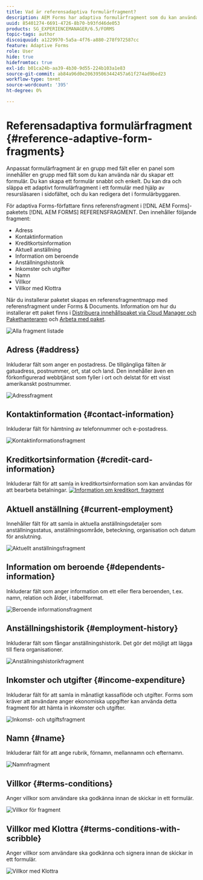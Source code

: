 ```yaml
---
title: Vad är referensadaptiva formulärfragment?
description: AEM Forms har adaptiva formulärfragment som du kan använda som resurser för att snabbt skapa formulär.
uuid: 85401274-6691-4726-8b70-b93fd46de053
products: SG_EXPERIENCEMANAGER/6.5/FORMS
topic-tags: author
discoiquuid: a1229970-5a5a-4f76-a880-278f972587cc
feature: Adaptive Forms
role: User
hide: true
hidefromtoc: true
exl-id: b01ca24b-aa39-4b30-9d55-224b103a1e83
source-git-commit: ab84a96d0e206395063442457a61f274ad9bed23
workflow-type: tm+mt
source-wordcount: '395'
ht-degree: 0%

---
```


# Referensadaptiva formulärfragment {#reference-adaptive-form-fragments}

Anpassat formulärfragment är en grupp med fält eller en panel som innehåller en grupp med fält som du kan använda när du skapar ett formulär. Du kan skapa ett formulär snabbt och enkelt. Du kan dra och släppa ett adaptivt formulärfragment i ett formulär med hjälp av resursläsaren i sidofältet, och du kan redigera det i formulärbyggaren.

För adaptiva Forms-författare finns referensfragment i [!DNL AEM Forms]-paketets [!DNL AEM FORMS] REFERENSFRAGMENT. Den innehåller följande fragment:

* Adress
* Kontaktinformation
* Kreditkortsinformation
* Aktuell anställning
* Information om beroende
* Anställningshistorik
* Inkomster och utgifter
* Namn
* Villkor
* Villkor med Klottra

När du installerar paketet skapas en referensfragmentmapp med referensfragment under Forms &amp; Documents. Information om hur du installerar ett paket finns i [Distribuera innehållspaket via Cloud Manager och Pakethanteraren](https://experienceleague.adobe.com/docs/experience-manager-cloud-service/implementing/deploying/overview.html?lang=sv-SE#deploying-content-packages-via-cloud-manager-and-package-manager) och [Arbeta med paket](https://experienceleague.adobe.com/docs/experience-manager-65/administering/contentmanagement/package-manager.html?lang=sv-SE).

![Alla fragment listade](assets/ootb-frags.png)

## Adress {#address}

Inkluderar fält som anger en postadress. De tillgängliga fälten är gatuadress, postnummer, ort, stat och land. Den innehåller även en förkonfigurerad webbtjänst som fyller i ort och delstat för ett visst amerikanskt postnummer.

![Adressfragment](assets/address.png)

<!--[Click to enlarge

](assets/address-1.png)-->

## Kontaktinformation {#contact-information}

Inkluderar fält för hämtning av telefonnummer och e-postadress.

![Kontaktinformationsfragment](assets/contact-info.png)

<!--[Click to enlarge

](assets/contact-info-1.png)-->

## Kreditkortsinformation {#credit-card-information}

Inkluderar fält för att samla in kreditkortsinformation som kan användas för att bearbeta betalningar.
[![Information om kreditkort, fragment](assets/cc-info.png)](assets/cc-info-1.png)

## Aktuell anställning {#current-employment}

Innehåller fält för att samla in aktuella anställningsdetaljer som anställningsstatus, anställningsområde, beteckning, organisation och datum för anslutning.

![Aktuellt anställningsfragment](assets/current-emp.png)

<!--[Click to enlarge

](assets/current-emp-1.png)-->

## Information om beroende {#dependents-information}

Inkluderar fält som anger information om ett eller flera beroenden, t.ex. namn, relation och ålder, i tabellformat.

![Beroende informationsfragment](assets/dependents-info.png)

<!--[Click to enlarge

](assets/dependents-info-1.png)-->

## Anställningshistorik {#employment-history}

Inkluderar fält som fångar anställningshistorik. Det gör det möjligt att lägga till flera organisationer.

![Anställningshistorikfragment](assets/emp-history.png)

<!--[Click to enlarge

](assets/emp-history-1.png)-->

## Inkomster och utgifter {#income-expenditure}

Inkluderar fält för att samla in månatligt kassaflöde och utgifter. Forms som kräver att användare anger ekonomiska uppgifter kan använda detta fragment för att hämta in inkomster och utgifter.

![Inkomst- och utgiftsfragment](assets/income.png)

<!--[Click to enlarge

](assets/income-1.png)-->

## Namn {#name}

Inkluderar fält för att ange rubrik, förnamn, mellannamn och efternamn.

![Namnfragment](assets/name.png)

<!--[Click to enlarge

](assets/name-1.png)-->

## Villkor {#terms-conditions}

Anger villkor som användare ska godkänna innan de skickar in ett formulär.

![Villkor för fragment](assets/tnc.png)

<!--[Click to enlarge

](assets/tnc-1.png)-->

## Villkor med Klottra {#terms-conditions-with-scribble}

Anger villkor som användare ska godkänna och signera innan de skickar in ett formulär.

![Villkor med Klottra](assets/tnc-scribble.png)

<!--[Click to enlarge

](assets/tnc-scribble-1.png)-->
